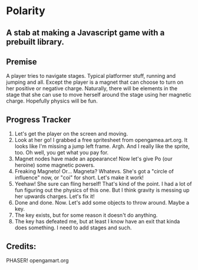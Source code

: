 # Polarity

## A stab at making a Javascript game with a prebuilt library.

## Premise

A player tries to navigate stages.  Typical platformer stuff, running and jumping and all.  Except the player is a magnet that can choose to turn on her positive or negative charge.  Naturally, there will be elements in the stage that she can use to move herself around the stage using her magnetic charge.  Hopefully physics will be fun.

## Progress Tracker

1. Let's get the player on the screen and moving.
2. Look at her go!  I grabbed a free spritesheet from opengamea.art.org.  It looks like I'm missing a jump left frame.  Argh.  And I really like the sprite, too.  Oh well, you get what you pay for.
3. Magnet nodes have made an appearance!  Now let's give Po (our heroine) some magnetic powers.
4. Freaking Magneto!  Or... Magneta?  Whatevs.  She's got a "circle of influence" now, or "coi" for short.  Let's make it work!
5. Yeehaw!  She sure can fling herself!  That's kind of the point.  I had a lot of fun figuring out the physics of this one.  But I think gravity is messing up her upwards charges.  Let's fix it!
6. Done and done.  Now.  Let's add some objects to throw around.  Maybe a key.
7. The key exists, but for some reason it doesn't do anything.
8.  The key has defeated me, but at least I know have an exit that kinda does something.  I need to add stages and such.

## Credits:

PHASER!
opengamart.org


